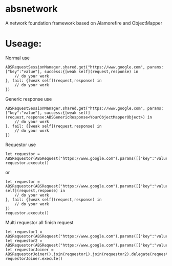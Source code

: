 # absnetwork
A network foundation framework based on Alamorefire and ObjectMapper

# Useage:
Normal use
~~~~
ABSRequestSessionManager.shared.get("https://www.google.com", params: ["key":"value"], success:{[weak self](request,response) in 
	// do your work
}, fail: {[weak self](request,response) in 
	// do your work
})
~~~~



Generic response use
~~~~
ABSRequestSessionManager.shared.get("https://www.google.com", params: ["key":"value"], success:{[weak self](request,response:ABSGenericResponse<YourObjectMapperObject>) in 
	// do your work
}, fail: {[weak self](request,response) in 
	// do your work
})
~~~~



Requestor use
~~~~
let requestor = ABSRequestor(ABSRequest("https://www.google.com").params([["key":"value"]]).headers(["key":"value"])).delegate(completeHandlerDelegateInstance)
requestor.execute()
~~~~



or 
~~~~
let requestor = ABSRequestor(ABSRequest("https://www.google.com").params([["key":"value"]]).headers(["key":"value"])).handler({[weak self](request,response) in 
	// do your work
}, fail: {[weak self](request,response) in 
	// do your work
})
requestor.execute()
~~~~




Multi requestor all finish request
~~~~
let requestor1 = ABSRequestor(ABSRequest("https://www.google.com").params([["key":"value"]]).headers(["key":"value"])).delegate(delegateInstance)
let requestor2 = ABSRequestor(ABSRequest("https://www.google.com").params([["key":"value"]]).headers(["key":"value"])).delegate(delegateInstance)
let requestorJoiner = ABSRequestorJoiner().join(requestor1).join(requestor2).delegate(requestorJoinerDelegateInstance)
requestorJoiner.execute()
~~~~


